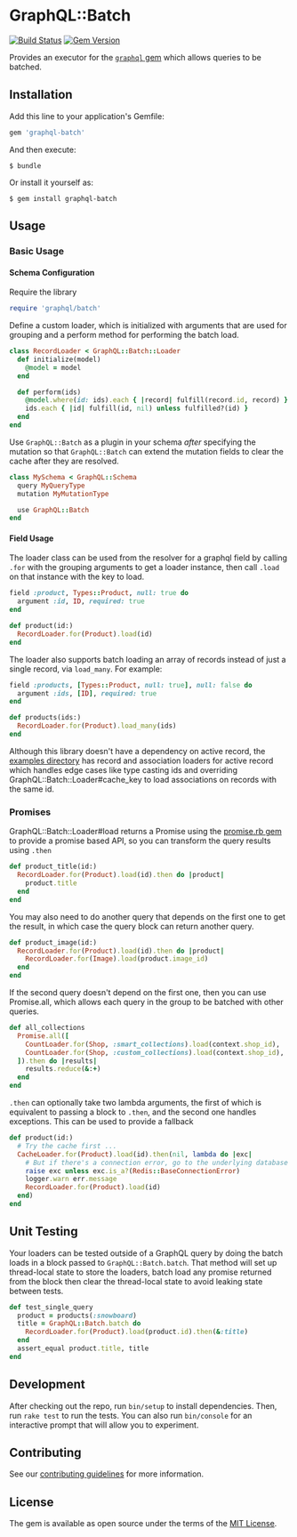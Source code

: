 # GraphQL::Batch

[![Build Status](https://travis-ci.org/Shopify/graphql-batch.svg?branch=master)](https://travis-ci.org/Shopify/graphql-batch)
[![Gem Version](https://badge.fury.io/rb/graphql-batch.svg)](https://rubygems.org/gems/graphql-batch)

Provides an executor for the [`graphql` gem](https://github.com/rmosolgo/graphql-ruby) which allows queries to be batched.

## Installation

Add this line to your application's Gemfile:

```ruby
gem 'graphql-batch'
```

And then execute:

    $ bundle

Or install it yourself as:

    $ gem install graphql-batch

## Usage

### Basic Usage

#### Schema Configuration

Require the library

```ruby
require 'graphql/batch'
```

Define a custom loader, which is initialized with arguments that are used for grouping and a perform method for performing the batch load.

```ruby
class RecordLoader < GraphQL::Batch::Loader
  def initialize(model)
    @model = model
  end

  def perform(ids)
    @model.where(id: ids).each { |record| fulfill(record.id, record) }
    ids.each { |id| fulfill(id, nil) unless fulfilled?(id) }
  end
end
```

Use `GraphQL::Batch` as a plugin in your schema _after_ specifying the mutation
so that `GraphQL::Batch` can extend the mutation fields to clear the cache after
they are resolved.

```ruby
class MySchema < GraphQL::Schema
  query MyQueryType
  mutation MyMutationType

  use GraphQL::Batch
end
```

#### Field Usage

The loader class can be used from the resolver for a graphql field by calling `.for` with the grouping arguments to get a loader instance, then call `.load` on that instance with the key to load.

```ruby
field :product, Types::Product, null: true do
  argument :id, ID, required: true
end

def product(id:)
  RecordLoader.for(Product).load(id)
end
```

The loader also supports batch loading an array of records instead of just a single record, via `load_many`. For example:

```ruby
field :products, [Types::Product, null: true], null: false do
  argument :ids, [ID], required: true
end

def products(ids:)
  RecordLoader.for(Product).load_many(ids)
end
```

Although this library doesn't have a dependency on active record,
the [examples directory](examples) has record and association loaders
for active record which handles edge cases like type casting ids
and overriding GraphQL::Batch::Loader#cache_key to load associations
on records with the same id.

### Promises

GraphQL::Batch::Loader#load returns a Promise using the [promise.rb gem](https://rubygems.org/gems/promise.rb) to provide a promise based API, so you can transform the query results using `.then`

```ruby
def product_title(id:)
  RecordLoader.for(Product).load(id).then do |product|
    product.title
  end
end
```

You may also need to do another query that depends on the first one to get the result, in which case the query block can return another query.

```ruby
def product_image(id:)
  RecordLoader.for(Product).load(id).then do |product|
    RecordLoader.for(Image).load(product.image_id)
  end
end
```

If the second query doesn't depend on the first one, then you can use Promise.all, which allows each query in the group to be batched with other queries.

```ruby
def all_collections
  Promise.all([
    CountLoader.for(Shop, :smart_collections).load(context.shop_id),
    CountLoader.for(Shop, :custom_collections).load(context.shop_id),
  ]).then do |results|
    results.reduce(&:+)
  end
end
```

`.then` can optionally take two lambda arguments, the first of which is equivalent to passing a block to `.then`, and the second one handles exceptions.  This can be used to provide a fallback

```ruby
def product(id:)
  # Try the cache first ...
  CacheLoader.for(Product).load(id).then(nil, lambda do |exc|
    # But if there's a connection error, go to the underlying database
    raise exc unless exc.is_a?(Redis::BaseConnectionError)
    logger.warn err.message
    RecordLoader.for(Product).load(id)
  end)
end
```

## Unit Testing

Your loaders can be tested outside of a GraphQL query by doing the
batch loads in a block passed to `GraphQL::Batch.batch`. That method
will set up thread-local state to store the loaders, batch load any
promise returned from the block then clear the thread-local state
to avoid leaking state between tests.

```ruby
def test_single_query
  product = products(:snowboard)
  title = GraphQL::Batch.batch do
    RecordLoader.for(Product).load(product.id).then(&:title)
  end
  assert_equal product.title, title
end
```

## Development

After checking out the repo, run `bin/setup` to install dependencies. Then, run `rake test` to run the tests. You can also run `bin/console` for an interactive prompt that will allow you to experiment.

## Contributing

See our [contributing guidelines](CONTRIBUTING.md) for more information.

## License

The gem is available as open source under the terms of the [MIT License](http://opensource.org/licenses/MIT).
